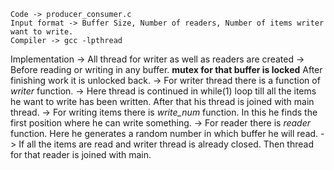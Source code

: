 ```
Code -> producer_consumer.c
Input format -> Buffer Size, Number of readers, Number of items writer want to write.
Compiler -> gcc -lpthread
```

Implementation
-> All thread for writer as well as readers are created
-> Before reading or writing in any buffer. **mutex for that buffer is locked** After finishing work it is unlocked back.
-> For writer thread there is a function of *writer* function.
-> Here thread is continued in while(1) loop till all the items he want to write has been written.
  After that his thread is joined with main thread.
-> For writing items there is *write_num* function. In this he finds the first position where he can write something.
-> For reader there is *reader* function. Here he generates a random number in which buffer he will read.
-> If all the items are read and writer thread is already closed. Then thread for that reader is joined with main.
